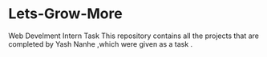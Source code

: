 # Lets-Grow-More
Web Develment Intern Task
This repository contains all the projects that are completed by Yash Nanhe ,which were given as a task .
